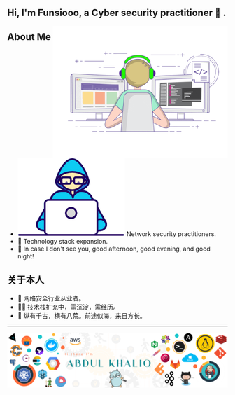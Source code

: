 ## Hi, I'm Funsiooo, a Cyber security practitioner 🚀 .

 

<!-- Any image aligned to the right. Beware the width -->
<img width="400" align="right" alt="Github" src="https://github.com/Funsiooo/Funsiooo/blob/main/images/banner.gif" />


About Me
---

-  [![GIF](https://github.com/Funsiooo/Funsiooo/blob/main/images/Developer.gif)](https://github.com/Funsiooo/Funsiooo/blob/main/images/Developer.gif) Network security practitioners.
- 🤹‍ Technology stack expansion.
- 🌱 In case I don't see you, good afternoon, good evening, and good night!



关于本人
---

- 🔭 网络安全行业从业者。
- 🤹‍♂️ 技术栈扩充中，需沉淀，需经历。
- 🌱 纵有千古，横有八荒。前途似海，来日方长。


---

![image](https://github.com/Funsiooo/Funsiooo/blob/main/images/banner.png)
